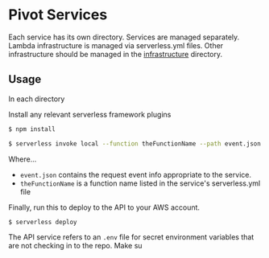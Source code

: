 # Pivot Services

Each service has its own directory. Services are managed separately. Lambda infrastructure is managed via serverless.yml files. Other infrastructure should be managed in the [infrastructure](../infrastructure) directory.

## Usage

In each directory

Install any relevant serverless framework plugins

```bash
$ npm install
```

```bash
$ serverless invoke local --function theFunctionName --path event.json
```

Where...
- `event.json` contains the request event info appropriate to the service.
- `theFunctionName` is a function name listed in the service's serverless.yml file

Finally, run this to deploy to the API to your AWS account.

```bash
$ serverless deploy
```

The API service refers to an `.env` file for secret environment variables that are not checking in to the repo. Make su
